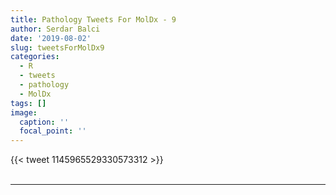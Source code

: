 ```yaml
---
title: Pathology Tweets For MolDx - 9
author: Serdar Balci
date: '2019-08-02'
slug: tweetsForMolDx9
categories:
  - R
  - tweets
  - pathology
  - MolDx
tags: []
image:
  caption: ''
  focal_point: ''
---
```



{{< tweet 1145965529330573312 >}}
<br>
<br>
<hr>
